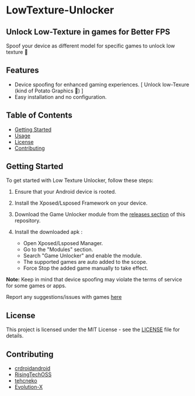 # LowTexture-Unlocker
## Unlock Low-Texture in games for Better FPS
Spoof your device as different model for specific games to unlock low texture 🥔

## Features

- Device spoofing for enhanced gaming experiences. [ Unlock low-Texure (kind of Potato Graphics 🥔) ]
- Easy installation and no configuration.

## Table of Contents

- [Getting Started](#getting-started)
- [Usage](#usage)
- [License](#license)
- [Contributing](#contributing)

## Getting Started

To get started with Low Texture Unlocker, follow these steps:

1. Ensure that your Android device is rooted.

2. Install the Xposed/Lsposed Framework on your device.
   
3. Download the Game Unlocker module from the [releases section](https://github.com/rushiranpise/game-unlocker/releases) of this repository.

4. Install the downloaded apk :
   - Open Xposed/Lsposed Manager.
   - Go to the "Modules" section.
   - Search "Game Unlocker" and enable the module.
   - The supported games are auto added to the scope.
   - Force Stop the added game manually to take effect.

**Note:** Keep in mind that device spoofing may violate the terms of service for some games or apps.

Report any suggestions/issues with games [here](https://github.com/rushiranpise/Game-Unlocker/issues)

## License

This project is licensed under the MIT License - see the [LICENSE](LICENSE) file for details.

## Contributing

- [crdroidandroid](https://github.com/crdroidandroid)
- [RisingTechOSS](https://github.com/RisingTechOSS)
- [tehcneko](https://github.com/tehcneko)
- [Evolution-X](https://github.com/Evolution-X)
